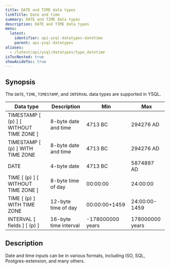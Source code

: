 ```yaml
---
title: DATE and TIME data types
linkTitle: Date and time
summary: DATE and TIME data types
description: DATE and TIME data types
menu:
  latest:
    identifier: api-ysql-datatypes-datetime
    parent: api-ysql-datatypes
aliases:
  - /latest/api/ysql/datatypes/type_datetime
isTocNested: true
showAsideToc: true
---
```


## Synopsis

The `DATE`, `TIME`, `TIMESTAMP`, and `INTERVAL` data types are supported in YSQL.

Data type | Description | Min | Max |
----------|-------------|-----|-----|
TIMESTAMP [ (p) ] [ WITHOUT TIME ZONE ] | 8-byte date and time | 4713 BC | 294276 AD |
TIMESTAMP [ (p) ] WITH TIME ZONE | 8-byte date and time | 4713 BC | 294276 AD |
DATE | 4-byte date | 4713 BC | 5874897 AD |
TIME [ (p) ] [ WITHOUT TIME ZONE ] | 8-byte time of day | 00:00:00 | 24:00:00 |
TIME [ (p) ] WITH TIME ZONE | 12-byte time of day | 00:00:00+1459 | 24:00:00-1459 |
INTERVAL [ fields ] [ (p) ] | 16-byte time interval | -178000000 years | 178000000 years |

## Description

Date and time inputs can be in various formats, including ISO, SQL, Postgres-extension, and many others.
